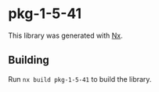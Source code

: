 # pkg-1-5-41

This library was generated with [Nx](https://nx.dev).

## Building

Run `nx build pkg-1-5-41` to build the library.
